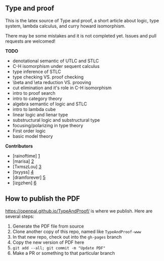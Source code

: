 ## Type and proof

This is the latex source of Type and proof, a short article about logic, type system, lambda calculus, and curry howard isomorphism.

There may be some mistakes and it is not completed yet. Issues and pull requests are welcomed! 

**TODO** 

- denotational semantic of UTLC and STLC
- C-H isomorphism under sequent calculus
- type inference of STLC 
- type checking VS. proof checking 
- \beta and \eta reduction VS. prooving 
- cut elimination and it's role in C-H isomorphism 
- intro to proof search 
- intro to category theory
- algebra semantic of logic and STLC
- intro to lambda cube
- linear logic and lienar type 
- substructural logic and substructural type
- focusing/polarizing in type theory  
- First order logic
- basic model theory


**Contributors**

- [rainoftime] [1] 
- [marisa] [2]
- [TxmszLou] [3]
- [txyyss] [4]
- [dramforever] [5]
- [izgzhen] [6]

[1]: https://github.com/Loveice
[2]: https://github.com/MarisaKirisame
[3]: https://github.com/TxmszLou
[4]: https://github.com/txyyss
[5]: https://github.com/dramforever
[6]: https://github.com/izgzhen

## How to publish the PDF

https://openpal.github.io/TypeAndProof/ is where we publish. Here are several steps:

1. Generate the PDF file from source
2. Clone another copy of this repo, named like `TypeAndProof-www`
3. In that new repo, check out into the `gh-pages` branch
4. Copy the new version of PDF here
5. `git add --all; git commit -m "Update PDF"`
6. Make a PR or something to that particular branch
